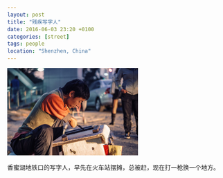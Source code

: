```yaml
---
layout: post
title: "残疾写字人"
date: 2016-06-03 23:20 +0100
categories: [street]
tags: people
location: "Shenzhen, China"
---
```


<img src="/img/2016/2016-01-13-181451.jpg" alt="残疾写字人" style="width: 60%; height: 60%"/>

香蜜湖地铁口的写字人，早先在火车站摆摊，总被赶，现在打一枪换一个地方。
